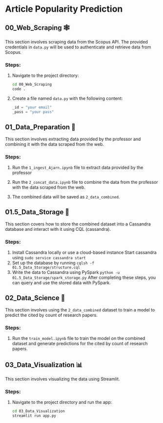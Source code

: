 # Article Popularity Prediction

## 00_Web_Scraping 🕸️
This section involves scraping data from the Scopus API. The provided credentials in `data.py` will be used to authenticate and retrieve data from Scopus.

### Steps:
1. Navigate to the project directory:
   ```bash
   cd 00_Web_Scraping
   code .
   ```

2. Create a file named `data.py` with the following content:
   ```python
   _id = "your email"
   _pass = "your pass"
   ```

## 01_Data_Preparation 🧹
This section involves extracting data provided by the professor and combining it with the data scraped from the web.

### Steps:
1. Run the `1_ingest_Ajarn.ipynb` file to extract data provided by the professor

2. Run the `2_concat_data.ipynb` file to combine the data from the professor with the data scraped from the web.

3. The combined data will be saved as `2_data_combined`.

## 01.5_Data_Storage 💾
This section covers how to store the combined dataset into a Cassandra database and interact with it using CQL (cassandra).

### Steps:
1. Install Cassandra locally or use a cloud-based instance
   Start cassandra using `sudo service cassandra start`
2. Set up the database by running `cqlsh -f 01.5_Data_Storage/structure.cql` 
3. Write the data to Cassandra using PySpark `python -u 01.5_Data_Storage/spark_storage.py` 
After completing these steps, you can query and use the stored data with PySpark.

## 02_Data_Science 🔬
This section involves using the `2_data_combined` dataset to train a model to predict the cited by count of research papers.

### Steps:
1. Run the `train_model.ipynb` file to train the model on the combined dataset and generate predictions for the cited by count of research papers.

## 03_Data_Visualization 📊
This section involves visualizing the data using Streamlit.

### Steps:
1. Navigate to the project directory and run the app:
   ```bash
   cd 03_Data_Visualization
   streamlit run app.py
   ```


<!-- ## Instructions

You can train model by yourself using Data3_en.ipynb or smthing. and adjust parameter by yourself.
but if you lazy you can just copy model that i push it on repository, 90 percent of data is from scopus.

## Try it your self

https://chulinuwu-articlepopularityprediction-app-dev-cpmott.streamlit.app/ -->

